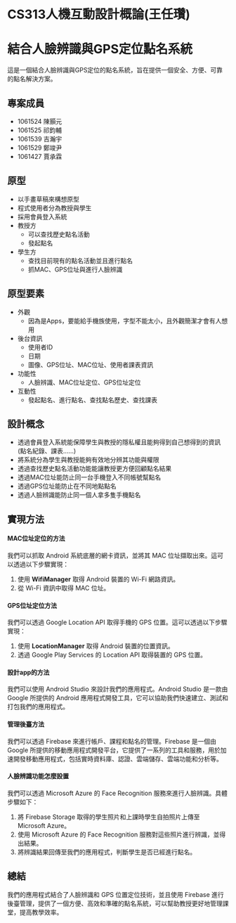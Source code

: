 # CS313人機互動設計概論(王任瓚)
# 結合人臉辨識與GPS定位點名系統

這是一個結合人臉辨識與GPS定位的點名系統，旨在提供一個安全、方便、可靠的點名解決方案。

## 專案成員

- 1061524 陳顥元
- 1061525 祁鈞輔
- 1061539 吉瀚宇
- 1061529 鄭竣尹
- 1061427 賈承霖

## 原型

- 以手畫草稿來構想原型
- 程式使用者分為教授與學生
- 採用會員登入系統
- 教授方
    - 可以查找歷史點名活動
    - 發起點名
- 學生方
    - 查找目前現有的點名活動並且進行點名
    - 抓MAC、GPS位址與進行人臉辨識

## 原型要素

- 外觀
    - 因為是Apps，要能給手機族使用，字型不能太小，且外觀簡潔才會有人想用
- 後台資訊
    - 使用者ID
    - 日期
    - 圖像、GPS位址、MAC位址、使用者課表資訊
- 功能性
    - 人臉辨識、MAC位址定位、GPS位址定位
- 互動性
    - 發起點名、進行點名、查找點名歷史、查找課表

## 設計概念

- 透過會員登入系統能保障學生與教授的隱私權且能夠得到自己想得到的資訊(點名紀錄、課表……)
- 將系統分為學生與教授能夠有效地分辨其功能與權限
- 透過查找歷史點名活動功能能讓教授更方便回顧點名結果
- 透過MAC位址能防止同一台手機登入不同帳號幫點名
- 透過GPS位址能防止在不同地點點名
- 透過人臉辨識能防止同一個人拿多隻手機點名

## 實現方法
#### MAC位址定位的方法

我們可以抓取 Android 系統底層的網卡資訊，並將其 MAC 位址擷取出來。這可以透過以下步驟實現：

1. 使用 **WifiManager** 取得 Android 裝置的 Wi-Fi 網路資訊。
2. 從 Wi-Fi 資訊中取得 MAC 位址。

#### GPS位址定位方法

我們可以透過 Google Location API 取得手機的 GPS 位置。這可以透過以下步驟實現：

1. 使用 **LocationManager** 取得 Android 裝置的位置資訊。
2. 透過 Google Play Services 的 Location API 取得裝置的 GPS 位置。

#### 設計app的方法

我們可以使用 Android Studio 來設計我們的應用程式。Android Studio 是一款由 Google 所提供的 Android 應用程式開發工具，它可以協助我們快速建立、測試和打包我們的應用程式。

#### 管理後臺方法

我們可以透過 Firebase 來進行帳戶、課程和點名的管理。Firebase 是一個由 Google 所提供的移動應用程式開發平台，它提供了一系列的工具和服務，用於加速開發移動應用程式，包括實時資料庫、認證、雲端儲存、雲端功能和分析等。

#### 人臉辨識功能怎麼設置

我們可以透過 Microsoft Azure 的 Face Recognition 服務來進行人臉辨識。具體步驟如下：

1. 將 Firebase Storage 取得的學生照片和上課時學生自拍照片上傳至 Microsoft Azure。
2. 使用 Microsoft Azure 的 Face Recognition 服務對這些照片進行辨識，並得出結果。
3. 將辨識結果回傳至我們的應用程式，判斷學生是否已經進行點名。

## 總結

我們的應用程式結合了人臉辨識和 GPS 位置定位技術，並且使用 Firebase 進行後臺管理，提供了一個方便、高效和準確的點名系統，可以幫助教授更好地管理課堂，提高教學效率。
